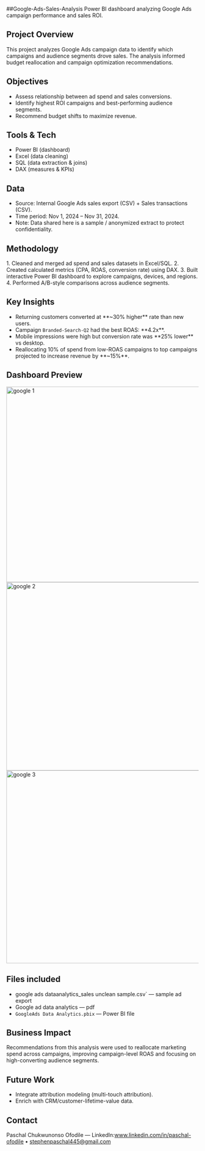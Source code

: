 ##Google-Ads-Sales-Analysis
Power BI dashboard analyzing Google Ads campaign performance and sales ROI.
## Project Overview
This project analyzes Google Ads campaign data to identify which campaigns and audience segments drove sales. The analysis informed budget reallocation and campaign optimization recommendations.
## Objectives
- Assess relationship between ad spend and sales conversions.
- Identify highest ROI campaigns and best-performing audience segments.
- Recommend budget shifts to maximize revenue.
## Tools \& Tech
- Power BI (dashboard)
- Excel (data cleaning)
- SQL (data extraction \& joins)
- DAX (measures \& KPIs)
## Data
- Source: Internal Google Ads sales export (CSV) + Sales transactions (CSV).
- Time period: Nov 1, 2024 – Nov 31, 2024.
- Note: Data shared here is a sample / anonymized extract to protect confidentiality.
## Methodology
1\. Cleaned and merged ad spend and sales datasets in Excel/SQL.
2\. Created calculated metrics (CPA, ROAS, conversion rate) using DAX.
3\. Built interactive Power BI dashboard to explore campaigns, devices, and regions.
4\. Performed A/B-style comparisons across audience segments.
## Key Insights
- Returning customers converted at \*\*~30% higher\*\* rate than new users.
- Campaign `Branded-Search-Q2` had the best ROAS: \*\*4.2x\*\*.
- Mobile impressions were high but conversion rate was \*\*25% lower\*\* vs desktop.
- Reallocating 10% of spend from low-ROAS campaigns to top campaigns projected to increase revenue by \*\*~15%\*\*.
## Dashboard Preview
<img width="889" height="511" alt="google 1" src="https://github.com/user-attachments/assets/a02425b2-8921-4e3e-8a88-ffdf2c104b84" />
<img width="889" height="492" alt="google 2" src="https://github.com/user-attachments/assets/b1ce5df8-7ece-4491-b6bb-e3852b6c8122" />
<img width="871" height="504" alt="google 3" src="https://github.com/user-attachments/assets/dc99fef4-b217-4925-ae8b-e3ddac8a4872" />

## Files included
- google ads dataanalytics\_sales unclean sample.csv` — sample ad export
- Google ad data analytics — pdf
- `GoogleAds Data Analytics.pbix` — Power BI file
## Business Impact
Recommendations from this analysis were used to reallocate marketing spend across campaigns, improving campaign-level ROAS and focusing on high-converting audience segments.
## Future Work
- Integrate attribution modeling (multi-touch attribution).
- Enrich with CRM/customer-lifetime-value data.
## Contact
Paschal Chukwunonso Ofodile — LinkedIn:www.linkedin.com/in/paschal-ofodile • stephenpaschal445@gmail.com
